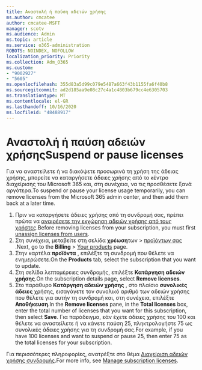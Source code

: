 ```yaml
---
title: Αναστολή ή παύση αδειών χρήσης
ms.author: cmcatee
author: cmcatee-MSFT
manager: scotv
ms.audience: Admin
ms.topic: article
ms.service: o365-administration
ROBOTS: NOINDEX, NOFOLLOW
localization_priority: Priority
ms.collection: Adm_O365
ms.custom:
- "9002927"
- "5605"
ms.openlocfilehash: 355d83a5d99c079e5487a663f43b1155fa6f40b8
ms.sourcegitcommit: ad2d185aa9e08c27c4a1c4803b679cc4e6305703
ms.translationtype: MT
ms.contentlocale: el-GR
ms.lasthandoff: 10/16/2020
ms.locfileid: "48488917"
---
```

# <a name="suspend-or-pause-licenses"></a><span data-ttu-id="c4602-102">Αναστολή ή παύση αδειών χρήσης</span><span class="sxs-lookup"><span data-stu-id="c4602-102">Suspend or pause licenses</span></span>

<span data-ttu-id="c4602-103">Για να αναστείλετε ή να διακόψετε προσωρινά τη χρήση της άδειας χρήσης, μπορείτε να καταργήσετε άδειες χρήσης από το κέντρο διαχείρισης του Microsoft 365 και, στη συνέχεια, να τις προσθέσετε ξανά αργότερα.</span><span class="sxs-lookup"><span data-stu-id="c4602-103">To suspend or pause your license usage temporarily, you can remove licenses from the Microsoft 365 admin center, and then add them back at a later time.</span></span>

1. <span data-ttu-id="c4602-104">Πριν να καταργήσετε άδειες χρήσης από τη συνδρομή σας, πρέπει πρώτα να [αναιρέσετε την εκχώρηση αδειών χρήσης από τους χρήστες](https://docs.microsoft.com/microsoft-365/admin/manage/remove-licenses-from-users).</span><span class="sxs-lookup"><span data-stu-id="c4602-104">Before removing licenses from your subscription, you must first [unassign licenses from users](https://docs.microsoft.com/microsoft-365/admin/manage/remove-licenses-from-users).</span></span>
2. <span data-ttu-id="c4602-105">Στη συνέχεια, μεταβείτε στη σελίδα **χρέωση**των  >  [προϊόντων σας](https://go.microsoft.com/fwlink/p/?linkid=842054) .</span><span class="sxs-lookup"><span data-stu-id="c4602-105">Next, go to the **Billing** > [Your products](https://go.microsoft.com/fwlink/p/?linkid=842054) page.</span></span>
3. <span data-ttu-id="c4602-106">Στην καρτέλα **προϊόντα** , επιλέξτε τη συνδρομή που θέλετε να ενημερώσετε.</span><span class="sxs-lookup"><span data-stu-id="c4602-106">On the **Products** tab, select the subscription that you want to update.</span></span>
4. <span data-ttu-id="c4602-107">Στη σελίδα λεπτομέρειες συνδρομής, επιλέξτε **Κατάργηση αδειών χρήσης**.</span><span class="sxs-lookup"><span data-stu-id="c4602-107">On the subscription details page, select **Remove licenses**.</span></span>
5. <span data-ttu-id="c4602-108">Στο παράθυρο **Κατάργηση αδειών χρήσης** , στο πλαίσιο **συνολικές άδειες** χρήσης, εισαγάγετε τον συνολικό αριθμό των αδειών χρήσης που θέλετε για αυτήν τη συνδρομή και, στη συνέχεια, επιλέξτε **Αποθήκευση**.</span><span class="sxs-lookup"><span data-stu-id="c4602-108">In the **Remove licenses** pane, in the **Total licenses** box, enter the total number of licenses that you want for this subscription, then select **Save**.</span></span> <span data-ttu-id="c4602-109">Για παράδειγμα, εάν έχετε άδειες χρήσης του 100 και θέλετε να αναστείλετε ή να κάνετε παύση 25, πληκτρολογήστε 75 ως συνολικές άδειες χρήσης για τη συνδρομή σας.</span><span class="sxs-lookup"><span data-stu-id="c4602-109">For example, if you have 100 licenses and want to suspend or pause 25, then enter 75 as the total licenses for your subscription.</span></span>

<span data-ttu-id="c4602-110">Για περισσότερες πληροφορίες, ανατρέξτε στο θέμα [Διαχείριση αδειών χρήσης συνδρομής](https://docs.microsoft.com/microsoft-365/commerce/licenses/buy-licenses).</span><span class="sxs-lookup"><span data-stu-id="c4602-110">For more info, see [Manage subscription licenses](https://docs.microsoft.com/microsoft-365/commerce/licenses/buy-licenses).</span></span>